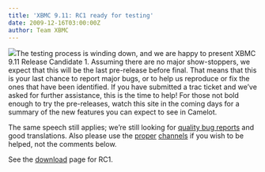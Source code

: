 ```yaml
---
title: 'XBMC 9.11: RC1 ready for testing'
date: 2009-12-16T03:00:00Z
author: Team XBMC
---
```

![](/sites/default/files/uploads/logo.png)The testing process is winding down, and we are happy to present XBMC 9.11 Release Candidate 1. Assuming there are no major show-stoppers, we expect that this will be the last pre-release before final. That means that this is your last chance to report major bugs, or to help us reproduce or fix the ones that have been identified. If you have submitted a trac ticket and we’ve asked for further assistance, this is the time to help! For those not bold enough to try the pre-releases, watch this site in the coming days for a summary of the new features you can expect to see in Camelot.

 The same speech still applies; we’re still looking for [quality bug reports](https://kodi.wiki/view/HOW-TO_submit_a_proper_Bug_Report) and good translations. Also please use the [proper](https://forum.kodi.tv/) [channels](http://trac.xbmc.org) if you wish to be helped, not the comments below.

 See the [download](https://kodi.wiki/download/) page for RC1.

 